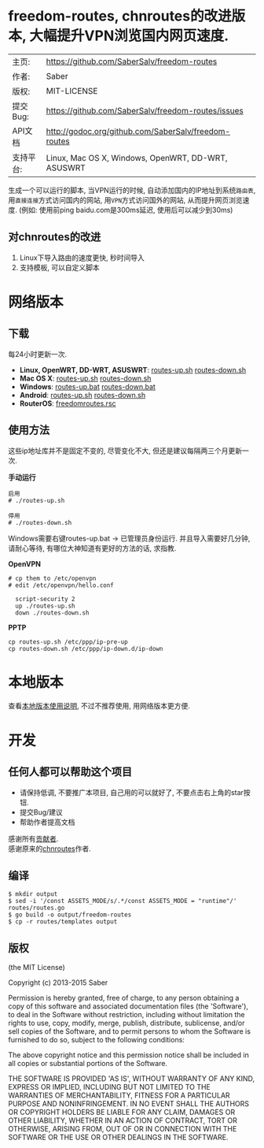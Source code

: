 freedom-routes, chnroutes的改进版本, 大幅提升VPN浏览国内网页速度.
================================================================

|                |                                                             |
|----------------|------------------------------------------------------       |
| 主页:          | https://github.com/SaberSalv/freedom-routes        |
| 作者:	         | Saber                                            |
| 版权:          | MIT-LICENSE                                                |
| 提交Bug:       | https://github.com/SaberSalv/freedom-routes/issues   |
| API文档        | http://godoc.org/github.com/SaberSalv/freedom-routes |
| 支持平台:      | Linux, Mac OS X, Windows, OpenWRT, DD-WRT, ASUSWRT   |

生成一个可以运行的脚本, 当VPN运行的时候, 自动添加国内的IP地址到系统`路由表`, 用`直接连接`方式访问国内的网站, 用`VPN`方式访问国外的网站, 从而提升网页浏览速度. (例如: 使用前ping baidu.com是300ms延迟, 使用后可以减少到30ms)

## 对chnroutes的改进

1. Linux下导入路由的速度更快, 秒时间导入
2. 支持模板, 可以自定义脚本

# 网络版本

## 下载

每24小时更新一次.

- **Linux, OpenWRT, DD-WRT, ASUSWRT**: [routes-up.sh](http://dl.saber.li/freedom-routes/linux/routes-up.sh) [routes-down.sh](http://dl.saber.li/freedom-routes/linux/routes-down.sh)
- **Mac OS X**: [routes-up.sh](http://dl.saber.li/freedom-routes/mac/routes-up.sh) [routes-down.sh](http://dl.saber.li/freedom-routes/mac/routes-down.sh)
- **Windows**: [routes-up.bat](http://dl.saber.li/freedom-routes/windows/routes-up.bat) [routes-down.bat](http://dl.saber.li/freedom-routes/windows/routes-down.bat)
- **Android**: [routes-up.sh](http://dl.saber.li/freedom-routes/android/routes-up.sh) [routes-down.sh](http://dl.saber.li/freedom-routes/android/routes-down.sh)
- **RouterOS**: [freedomroutes.rsc](http://dl.saber.li/freedom-routes/routeros/freedomroutes.rsc)

## 使用方法

这些ip地址库并不是固定不变的, 尽管变化不大, 但还是建议每隔两三个月更新一次.

**手动运行**

```
启用
# ./routes-up.sh

停用
# ./routes-down.sh
```

Windows需要右键routes-up.bat -> 已管理员身份运行. 并且导入需要好几分钟, 请耐心等待, 有哪位大神知道有更好的方法的话, 求指教.

**OpenVPN**

```
# cp them to /etc/openvpn
# edit /etc/openvpn/hello.conf

  script-security 2
  up ./routes-up.sh
  down ./routes-down.sh
```

**PPTP**

```
cp routes-up.sh /etc/ppp/ip-pre-up
cp routes-down.sh /etc/ppp/ip-down.d/ip-down
```

# 本地版本

查看[本地版本使用说明](https://github.com/SaberSalv/freedom-routes/blob/master/docs/local.md), 不过不推荐使用, 用网络版本更方便.

# 开发

## 任何人都可以帮助这个项目

- 请保持低调, 不要推广本项目, 自己用的可以就好了, 不要点击右上角的star按钮.
- 提交Bug/建议
- 帮助作者提高文档

感谢所有[贡献者](https://github.com/SaberSalv/freedom-routes/contributors). </br>
感谢原来的[chnroutes](https://github.com/fivesheep/chnroutes)作者.


## 编译

```
$ mkdir output
$ sed -i '/const ASSETS_MODE/s/.*/const ASSETS_MODE = "runtime"/' routes/routes.go
$ go build -o output/freedom-routes
$ cp -r routes/templates output
```

## 版权

(the MIT License)

Copyright (c) 2013-2015 Saber

Permission is hereby granted, free of charge, to any person obtaining a copy of this software and associated documentation files (the 'Software'), to deal in the Software without restriction, including without limitation the rights to use, copy, modify, merge, publish, distribute, sublicense, and/or sell copies of the Software, and to permit persons to whom the Software is furnished to do so, subject to the following conditions:

The above copyright notice and this permission notice shall be included in all copies or substantial portions of the Software.

THE SOFTWARE IS PROVIDED 'AS IS', WITHOUT WARRANTY OF ANY KIND, EXPRESS OR IMPLIED, INCLUDING BUT NOT LIMITED TO THE WARRANTIES OF MERCHANTABILITY, FITNESS FOR A PARTICULAR PURPOSE AND NONINFRINGEMENT.  IN NO EVENT SHALL THE AUTHORS OR COPYRIGHT HOLDERS BE LIABLE FOR ANY CLAIM, DAMAGES OR OTHER LIABILITY, WHETHER IN AN ACTION OF CONTRACT, TORT OR OTHERWISE, ARISING FROM, OUT OF OR IN CONNECTION WITH THE SOFTWARE OR THE USE OR OTHER DEALINGS IN THE SOFTWARE.
